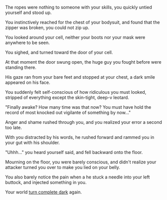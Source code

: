The ropes were nothing to someone with your skills, you quickly untied yourself and stood up.

You instinctively reached for the chest of your bodysuit, and found that the zipper was broken, you could not zip up.

You looked around your cell, neither your boots nor your mask were anywhere to be seen.

You sighed, and turned toward the door of your cell.

At that moment the door swung open, the huge guy you fought before were standing there.

His gaze ran from your bare feet and stopped at your chest, a dark smile appeared on his face.

You suddenly felt self-conscious of how ridiculous you must looked, stripped of everything except the skin-tight, deep-v leotard.

"Finally awake? How many time was that now? You must have hold the record of most knocked out vigilante of something by now..." 

Anger and shame rushed through you, and you realized your error a second too late.

With you distracted by his words, he rushed forward and rammed you in your gut with his shoulder.

"Uhhh..." you heard yourself said, and fell backward onto the floor.

Mourning on the floor, you were barely conscious, and didn't realize your attacker turned you over to make you lied on your belly.

You also barely notice the pain when a he stuck a needle into your left buttock, and injected something in you.

Your world [turn complete dark](../drugged/drugged.md) again.
